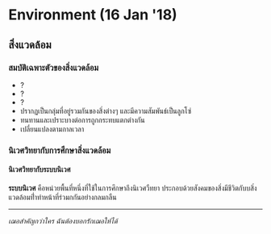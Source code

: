 # Environment (16 Jan '18)

## สิ่งแวดล้อม

### สมบัติเฉพาะตัวของสิ่งแวดล้อม

* ?
* ?
* ?
* ปรากฏเป็นกลุ่มที่อยู่รวมกันของสิ่งต่างๆ และมีความสัมพันธ์เป็นลูกโซ่
* ทนทานและเปราะบางต่อการถูกกระทบแตกต่างกัน
* เปลี่ยนแปลงตามกาลเวลา

### นิเวศวิทยากับการศึกษาสิ่งแวดล้อม

#### นิเวศวิทยากับระบบนิเวศ
__ระบบนิเวศ__ คือหน่วยพื้นที่หนึ่งที่ใช้ในการศึกษาถึงนิเวศวืทยา ประกอบด้วยสังคมของสิ่งมีชีวิตกับบสิ่งแวดล้อมที่ำทำหน้าที่ร่วมกกันอย่างกลมกลืน

---
_เฌอสำคัญกว่าใคร ฉันต้องบอกรักเฌอให้ได้_
